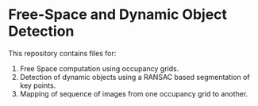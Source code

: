 # Free-Space and Dynamic Object Detection
This repository contains files for:
1. Free Space computation using occupancy grids.
2. Detection of dynamic objects using a RANSAC based segmentation of key  points.
3. Mapping of sequence of images from one occupancy grid to another.
